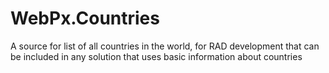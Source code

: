 # WebPx.Countries
A source for list of all countries in the world, for RAD development that can be included in any solution that uses basic information about countries
